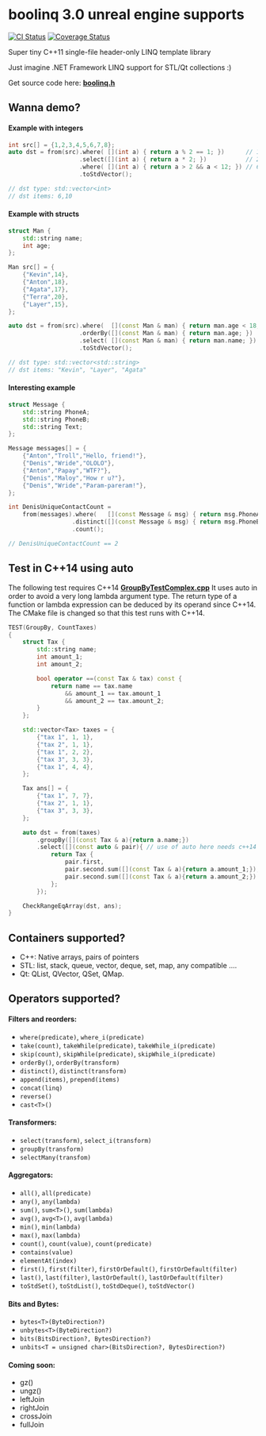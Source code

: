 # boolinq 3.0 unreal engine supports

[![CI Status](https://travis-ci.com/k06a/boolinq.svg?branch=master)](https://app.travis-ci.com/github/k06a/boolinq)
[![Coverage Status](https://coveralls.io/repos/github/k06a/boolinq/badge.svg?branch=master)](https://coveralls.io/github/k06a/boolinq?branch=master)

Super tiny C++11 single-file header-only LINQ template library

Just imagine .NET Framework LINQ support for STL/Qt collections :)

Get source code here: **[boolinq.h](/include/boolinq/boolinq.h)**

## Wanna demo?

#### Example with integers

```C++
int src[] = {1,2,3,4,5,6,7,8};
auto dst = from(src).where( [](int a) { return a % 2 == 1; })      // 1,3,5,7
                    .select([](int a) { return a * 2; })           // 2,6,10,14
                    .where( [](int a) { return a > 2 && a < 12; }) // 6,10
                    .toStdVector();

// dst type: std::vector<int>
// dst items: 6,10
```

#### Example with structs

```C++
struct Man {
    std::string name;
    int age;
};

Man src[] = {
    {"Kevin",14},
    {"Anton",18},
    {"Agata",17},
    {"Terra",20},
    {"Layer",15},
};

auto dst = from(src).where(  [](const Man & man) { return man.age < 18; })
                    .orderBy([](const Man & man) { return man.age; })
                    .select( [](const Man & man) { return man.name; })
                    .toStdVector();

// dst type: std::vector<std::string>
// dst items: "Kevin", "Layer", "Agata"
```

#### Interesting example

```C++
struct Message {
    std::string PhoneA;
    std::string PhoneB;
    std::string Text;
};

Message messages[] = {
    {"Anton","Troll","Hello, friend!"},
    {"Denis","Wride","OLOLO"},
    {"Anton","Papay","WTF?"},
    {"Denis","Maloy","How r u?"},
    {"Denis","Wride","Param-pareram!"},
};

int DenisUniqueContactCount =
    from(messages).where(   [](const Message & msg) { return msg.PhoneA == "Denis"; })
                  .distinct([](const Message & msg) { return msg.PhoneB; })
                  .count();

// DenisUniqueContactCount == 2    
```
## Test in C++14 using auto
The following test requires C++14  **[GroupByTestComplex.cpp](/include/boolinq/test.GroupByTestComplex.cpp)** It uses auto in order to avoid a very long lambda argument type.
The return type of a function or lambda expression can be deduced by its operand since C++14. The CMake file is changed so that this test runs with C++14.
```C++
TEST(GroupBy, CountTaxes)
{
    struct Tax {
        std::string name;
        int amount_1;
        int amount_2;

        bool operator ==(const Tax & tax) const {
            return name == tax.name
                && amount_1 == tax.amount_1
                && amount_2 == tax.amount_2;
        }
    };

    std::vector<Tax> taxes = {
        {"tax 1", 1, 1},
        {"tax 2", 1, 1},
        {"tax 1", 2, 2},
        {"tax 3", 3, 3},
        {"tax 1", 4, 4},
    };

    Tax ans[] = {
        {"tax 1", 7, 7},
        {"tax 2", 1, 1},
        {"tax 3", 3, 3},
    };

    auto dst = from(taxes)
        .groupBy([](const Tax & a){return a.name;})
        .select([](const auto & pair){ // use of auto here needs c++14
            return Tax {
                pair.first,
                pair.second.sum([](const Tax & a){return a.amount_1;}),
                pair.second.sum([](const Tax & a){return a.amount_2;})
            };
        });

    CheckRangeEqArray(dst, ans);
}
```

## Containers supported?

- C++: Native arrays, pairs of pointers
- STL: list, stack, queue, vector, deque, set, map, any compatible ....
- Qt: QList, QVector, QSet, QMap.

## Operators supported?

#### Filters and reorders:

- `where(predicate)`, `where_i(predicate)`
- `take(count)`, `takeWhile(predicate)`, `takeWhile_i(predicate)`
- `skip(count)`, `skipWhile(predicate)`, `skipWhile_i(predicate)`
- `orderBy()`, `orderBy(transform)`
- `distinct()`, `distinct(transform)`
- `append(items)`, `prepend(items)`
- `concat(linq)`
- `reverse()`
- `cast<T>()`

#### Transformers:

- `select(transform)`, `select_i(transform)`
- `groupBy(transform)`
- `selectMany(transfom)`

#### Aggregators:

- `all()`, `all(predicate)`
- `any()`, `any(lambda)`
- `sum()`, `sum<T>()`, `sum(lambda)`
- `avg()`, `avg<T>()`, `avg(lambda)`
- `min()`, `min(lambda)`
- `max()`, `max(lambda)`
- `count()`, `count(value)`, `count(predicate)`
- `contains(value)`
- `elementAt(index)`
- `first()`, `first(filter)`, `firstOrDefault()`, `firstOrDefault(filter)`
- `last()`, `last(filter)`, `lastOrDefault()`, `lastOrDefault(filter)`
- `toStdSet()`, `toStdList()`, `toStdDeque()`, `toStdVector()`

#### Bits and Bytes:

- `bytes<T>(ByteDirection?)`
- `unbytes<T>(ByteDirection?)`
- `bits(BitsDirection?, BytesDirection?)`
- `unbits<T = unsigned char>(BitsDirection?, BytesDirection?)`

#### Coming soon:

- gz()
- ungz()
- leftJoin
- rightJoin
- crossJoin
- fullJoin
